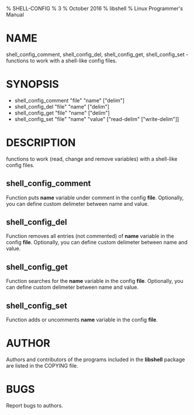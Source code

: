 % SHELL-CONFIG
% 3
% October 2016
% libshell
% Linux Programmer's Manual

# NAME #

shell_config_comment, shell_config_del, shell_config_get, shell_config_set - functions
to work with a shell-like config files.

# SYNOPSIS #

- shell_config_comment "file" "name" ["delim"]
- shell_config_del "file" "name" ["delim"]
- shell_config_get "file" "name" ["delim"]
- shell_config_set "file" "name" "value" ["read-delim" ["write-delim"]]

# DESCRIPTION #
functions to work (read, change and remove variables) with a shell-like config files.

## shell_config_comment ##
Function puts **name** variable under comment in the config **file**.
Optionally, you can define custom delimeter between name and value.

## shell_config_del ##
Function removes all entries (not commented) of **name** variable in the config **file**.
Optionally, you can define custom delimeter between name and value.

## shell_config_get ##
Function searches for the **name** variable in the config **file**. Optionally, you
can define custom delimeter between name and value.

## shell_config_set ##
Function adds or uncomments **name** variable in the config **file**.

# AUTHOR #
Authors and contributors of the programs included in the **libshell** package are listed
in the COPYING file.

# BUGS #
Report bugs to authors.

